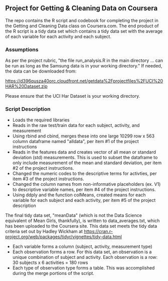 ## Project for Getting & Cleaning Data on Coursera
The repo contains the R script and codebook for completing the project in the Getting and Cleaning Data class on Coursera.com. The end product of the R script is a tidy data set which contains a tidy data set with the average of each variable for each activity and each subject.

### Assumptions
As per the project rubric, "the file run_analysis.R in the main directory ... can be run as long as the Samsung data is in your working directory." If needed, the data can be downloaded from:

https://d396qusza40orc.cloudfront.net/getdata%2Fprojectfiles%2FUCI%20HAR%20Dataset.zip 

Please ensure that the UCI Har Dataset is your working directory. 

### Script Description
- Loads the required libraries
- Reads in the raw test/train data for each subject, activity, and measurement
- Using rbind and cbind, merges these into one large 10299 row x 563 column dataframe named "alldata", per item #1 of the project instructions
- Reads in the features data and creates vector of all mean or standard deviation (std) measurements. This is used to subset the dataframe to only include measurement of the mean and standard deviation, per item #2 of the project instructions.  
- Changed the numeric codes to the descriptive terms for activties, per item #3 of the project instructions.
- Changed the column names from non-informative placeholders (ex. V1) to descriptive variable names, per item #4 of the project instructions.
- Using ddply and the function colMeans, created means for each variable for each subject and each activity, per item #5 of the project description

The final tidy data set, "meanData" (which is not the Data Science equivalent of Mean Girls, thankfully), is written to data_averages.txt, which has been uploaded to the Coursera site. This data set meets the tidy data criteria set out by Hadley Wickham at https://cran.r-project.org/web/packages/tidyr/vignettes/tidy-data.html
- Each variable forms a column (subject, activity, measurement type)
- Each observation forms a row. For this data set, an observation is a unique combination of subject and activity. Each observation is a row: 30 subjects x 6 activities = 180 rows
- Each type of observation type forms a table. This was accomplished during the merge portions of the script.

